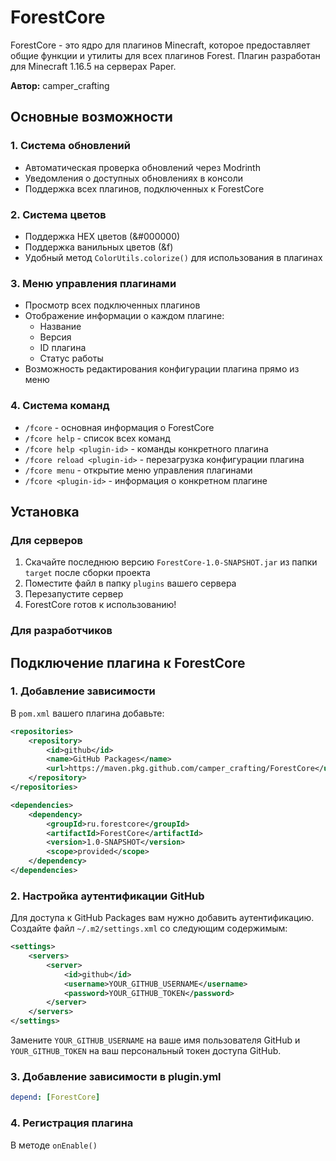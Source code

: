 # ForestCore

ForestCore - это ядро для плагинов Minecraft, которое предоставляет общие функции и утилиты для всех плагинов Forest. Плагин разработан для Minecraft 1.16.5 на серверах Paper.

**Автор:** camper_crafting

## Основные возможности

### 1. Система обновлений
- Автоматическая проверка обновлений через Modrinth
- Уведомления о доступных обновлениях в консоли
- Поддержка всех плагинов, подключенных к ForestCore

### 2. Система цветов
- Поддержка HEX цветов (&#000000)
- Поддержка ванильных цветов (&f)
- Удобный метод `ColorUtils.colorize()` для использования в плагинах

### 3. Меню управления плагинами
- Просмотр всех подключенных плагинов
- Отображение информации о каждом плагине:
  - Название
  - Версия
  - ID плагина
  - Статус работы
- Возможность редактирования конфигурации плагина прямо из меню

### 4. Система команд
- `/fcore` - основная информация о ForestCore
- `/fcore help` - список всех команд
- `/fcore help <plugin-id>` - команды конкретного плагина
- `/fcore reload <plugin-id>` - перезагрузка конфигурации плагина
- `/fcore menu` - открытие меню управления плагинами
- `/fcore <plugin-id>` - информация о конкретном плагине

## Установка

### Для серверов
1. Скачайте последнюю версию `ForestCore-1.0-SNAPSHOT.jar` из папки `target` после сборки проекта
2. Поместите файл в папку `plugins` вашего сервера
3. Перезапустите сервер
4. ForestCore готов к использованию!

### Для разработчиков

## Подключение плагина к ForestCore

### 1. Добавление зависимости
В `pom.xml` вашего плагина добавьте:

```xml
<repositories>
    <repository>
        <id>github</id>
        <name>GitHub Packages</name>
        <url>https://maven.pkg.github.com/camper_crafting/ForestCore</url>
    </repository>
</repositories>

<dependencies>
    <dependency>
        <groupId>ru.forestcore</groupId>
        <artifactId>ForestCore</artifactId>
        <version>1.0-SNAPSHOT</version>
        <scope>provided</scope>
    </dependency>
</dependencies>
```

### 2. Настройка аутентификации GitHub
Для доступа к GitHub Packages вам нужно добавить аутентификацию. Создайте файл `~/.m2/settings.xml` со следующим содержимым:

```xml
<settings>
    <servers>
        <server>
            <id>github</id>
            <username>YOUR_GITHUB_USERNAME</username>
            <password>YOUR_GITHUB_TOKEN</password>
        </server>
    </servers>
</settings>
```

Замените `YOUR_GITHUB_USERNAME` на ваше имя пользователя GitHub и `YOUR_GITHUB_TOKEN` на ваш персональный токен доступа GitHub.

### 3. Добавление зависимости в plugin.yml
```yaml
depend: [ForestCore]
```

### 4. Регистрация плагина
В методе `onEnable()`